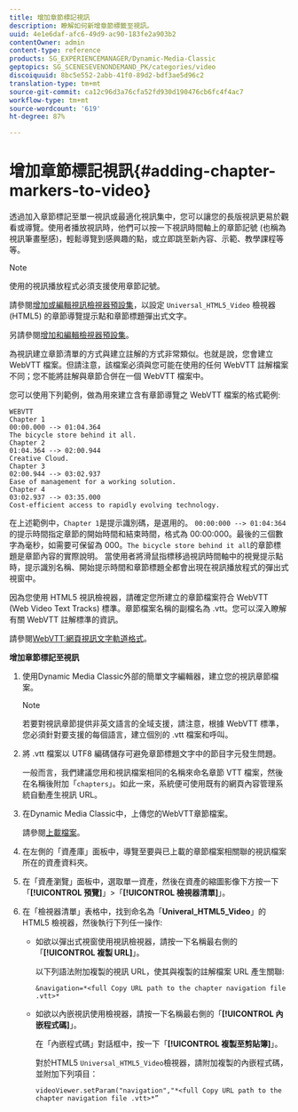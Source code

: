 ```yaml
---
title: 增加章節標記視訊
description: 瞭解如何新增章節標籤至視訊。
uuid: 4e1e6daf-afc6-49d9-ac90-183fe2a903b2
contentOwner: admin
content-type: reference
products: SG_EXPERIENCEMANAGER/Dynamic-Media-Classic
geptopics: SG_SCENESEVENONDEMAND_PK/categories/video
discoiquuid: 8bc5e552-2abb-41f0-89d2-bdf3ae5d96c2
translation-type: tm+mt
source-git-commit: ca12c96d3a76cfa52fd930d190476cb6fc4f4ac7
workflow-type: tm+mt
source-wordcount: '619'
ht-degree: 87%

---
```



# 增加章節標記視訊{#adding-chapter-markers-to-video}

透過加入章節標記至單一視訊或最適化視訊集中，您可以讓您的長版視訊更易於觀看或導覽。使用者播放視訊時，他們可以按一下視訊時間軸上的章節記號 (也稱為視訊筆畫壓感)，輕鬆導覽到感興趣的點，或立即跳至新內容、示範、教學課程等等。

>[!NOTE]
>
>使用的視訊播放程式必須支援使用章節記號。

請參閱[增加或編輯視訊檢視器預設集](previewing-videos-video-viewer.md#adding_or_editing_a_video_viewer_preset)，以設定 `Universal_HTML5_Video` 檢視器 (HTML5) 的章節導覽提示點和章節標題彈出式文字。

另請參閱[增加和編輯檢視器預設集](application-setup.md#adding_and_editing_viewer_presets)。

為視訊建立章節清單的方式與建立註解的方式非常類似。也就是說，您會建立 WebVTT 檔案。但請注意，該檔案必須與您可能在使用的任何 WebVTT 註解檔案不同；您不能將註解與章節合併在一個 WebVTT 檔案中。

您可以使用下列範例，做為用來建立含有章節導覽之 WebVTT 檔案的格式範例:

```as3
WEBVTT 
Chapter 1 
00:00.000 --> 01:04.364 
The bicycle store behind it all. 
Chapter 2 
01:04.364 --> 02:00.944 
Creative Cloud. 
Chapter 3 
02:00.944 --> 03:02.937 
Ease of management for a working solution. 
Chapter 4 
03:02.937 --> 03:35.000 
Cost-efficient access to rapidly evolving technology.
```

在上述範例中，`Chapter 1`是提示識別碼，是選用的。 `00:00:000 --> 01:04:364` 的提示時間指定章節的開始時間和結束時間，格式為 00:00:000。最後的三個數字為毫秒，如需要可保留為 000。`The bicycle store behind it all`的章節標題是章節內容的實際說明。 當使用者將滑鼠指標移過視訊時間軸中的視覺提示點時，提示識別名稱、開始提示時間和章節標題全都會出現在視訊播放程式的彈出式視窗中。

因為您使用 HTML5 視訊檢視器，請確定您所建立的章節檔案符合 WebVTT (Web Video Text Tracks) 標準。章節檔案名稱的副檔名為 .vtt。您可以深入瞭解有關 WebVTT 註解標準的資訊。

請參閱[WebVTT:網頁視訊文字軌道格式](https://dev.w3.org/html5/webvtt/)。

**增加章節標記至視訊**

1. 使用Dynamic Media Classic外部的簡單文字編輯器，建立您的視訊章節檔案。

   >[!NOTE]
   >
   >若要對視訊章節提供非英文語言的全域支援，請注意，根據 WebVTT 標準，您必須針對要支援的每個語言，建立個別的 .vtt 檔案和呼叫。

1. 將 .vtt 檔案以 UTF8 編碼儲存可避免章節標題文字中的節目字元發生問題。

   一般而言，我們建議您用和視訊檔案相同的名稱來命名章節 VTT 檔案，然後在名稱後附加「`chapters`」。如此一來，系統便可使用既有的網頁內容管理系統自動產生視訊 URL。

1. 在Dynamic Media Classic中，上傳您的WebVTT章節檔案。

   請參閱[上載檔案](uploading-files.md#uploading_files)。

1. 在左側的「資產庫」面板中，導覽至要與已上載的章節檔案相關聯的視訊檔案所在的資產資料夾。
1. 在「資產瀏覽」面板中，選取單一資產，然後在資產的縮圖影像下方按一下「**[!UICONTROL 預覽]**」>「**[!UICONTROL 檢視器清單]**」。
1. 在「檢視器清單」表格中，找到命名為「**Univeral_HTML5_Video**」的 HTML5 檢視器，然後執行下列任一操作:

   * 如欲以彈出式視窗使用視訊檢視器，請按一下名稱最右側的「**[!UICONTROL 複製 URL]**」。

      以下列語法附加複製的視訊 URL，使其與複製的註解檔案 URL 產生關聯:

      `&navigation=*<full Copy URL path to the chapter navigation file .vtt>*`

   * 如欲以內嵌視訊使用檢視器，請按一下名稱最右側的「**[!UICONTROL 內嵌程式碼]**」。

      在「內嵌程式碼」對話框中，按一下「**[!UICONTROL 複製至剪貼簿]**」。

      對於HTML5 `Universal_HTML5_Video`檢視器，請附加複製的內嵌程式碼，並附加下列項目：

      `videoViewer.setParam("navigation","*<full Copy URL path to the chapter navigation file .vtt>*”`

